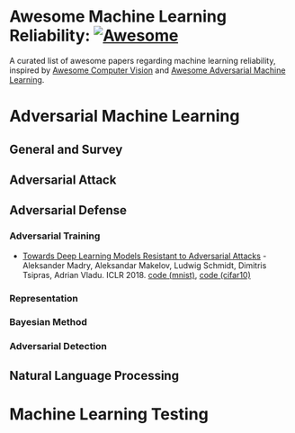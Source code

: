 # Awesome Machine Learning Reliability: [![Awesome](https://awesome.re/badge.svg)](https://awesome.re)
A curated list of awesome papers regarding machine learning reliability, inspired by [Awesome Computer Vision](https://github.com/jbhuang0604/awesome-computer-vision) and [Awesome Adversarial Machine Learning](https://github.com/yenchenlin/awesome-adversarial-machine-learning).

# Adversarial Machine Learning

## General and Survey

## Adversarial Attack

## Adversarial Defense

### Adversarial Training

* [Towards Deep Learning Models Resistant to Adversarial Attacks](https://arxiv.org/abs/1706.06083) - Aleksander Madry, Aleksandar Makelov, Ludwig Schmidt, Dimitris Tsipras, Adrian Vladu. ICLR 2018. [code (mnist)](https://github.com/MadryLab/mnist_challenge), [code (cifar10)](https://github.com/MadryLab/cifar10_challenge)

### Representation

### Bayesian Method

### Adversarial Detection

## Natural Language Processing

# Machine Learning Testing

